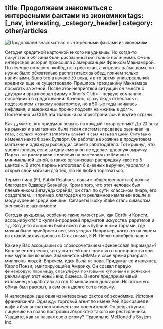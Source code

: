 title: Продолжаем знакомиться с интересными фактами из экономики
tags: [_nav, interesting, _category_header]
category: other/articles
---

![Продолжаем знакомиться с интересными фактами из экономики ](/img/content/articles/article25.jpg)

Сегодня кредитной карточкой никого не удивишь. Но когда-то покупатели обязаны были расплачиваться только наличными. Очень интересная история произошла с американцем Фрэнком Макнамарой. По легенде он зашел пообедать в ресторан, а кошелек забыл дома, но нужно было обязательно расплатиться за обед, причем только наличными. Было это в начале 20 века, и в то время универсальной кредитки еще не существовало. Пришлось гражданину Макнамаре посылать за женой. После этой неприятной ситуации он вместе с друзьями организовал фирму «Diner’s Club» – первую компанию-посредника в кредитовании. Конечно, сразу люди отнеслись с подозрением к такому новаторству, но в 50-ые годы началась инфляция, и американцы прочно подсели на «жизнь в долг». Постепенно из США эта традиция распространилась в другие страны.

Как думаете, кто придумал вешать на каждый товар ценник? До 20 века на рынках и в магазинах была такая система: продавец оценивал на глаз, сколько может заплатить клиент и сам называл цену. Ситуацию изменил некто Фрэнк Вулворт. Он работал на хозяина в продуктовом магазине и однажды рассердил своего работодателя. Тот крикнул, что уволит юношу, если за одну смену он не сделает дневную выручку. Парень не растерялся и повесил на все товары таблички с минимальной ценой, а также организовал распродажу «все по 5 центов!». В итоге парень наторговал 6 дневных выручек, уволился и открыл свой магазин для тех, кто не любил торговаться.

Термин пиар (PR, Public Relations, связи с общественностью) возник благодаря Эдварду Бернейзу. Кроме того, что этот человек был племянником Зигмунда Фрейда, он стал, по сути, классиком пиара, его создателем. Например, благодаря его рекламной кампании вошло в моду курение среди женщин. Сигареты Lucky Strike стали символом женской независимости.

Сегодня аукционы, особенно такие «монстры», как Сотби и Кристи, ассоциируются с куплей-продажей предметов искусства, раритетов и т.д. Когда-то аукционы были всего лишь публичными торгами, где можно было приобрести все, что угодно. Например, когда-то на одном из старейших аукционов в Стокгольме, В.И. Ленин приобрел пальто.

Какие у Вас ассоциации со словосочетанием «финансовая пирамида»? Вполне естественно, что у жителей постсоветского пространства при нем мурашки по коже. Знаменитое «МММ» в свое время разорило миллионы людей. Впрочем, идея была не нова. Придумал ее итальянец Карло Понзи, эмигрирующий в Америку. Он создал первую финансовую пирамиду, спекулируя почтовыми купонами и всячески рекламируя этот новый вид бизнеса. В итоге предприимчивый итальянец «заработал» за год 10 миллионов долларов. Но потом его обман был раскрыт, а сам он надолго сел в тюрьму.

И напоследок еще один из интересных фактов об экономике. История франчайзинга. Однажды торговый агент по имени Рей Крок зашел в кафе и был впечатлен количеством посетителей. Он решил купить лицензию на право постройки абсолютно такого же ресторанчика. Угадайте, как он назвал свою фирму? Правильно, McDonald`s System Inc.

